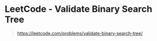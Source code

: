 # LeetCode - Validate Binary Search Tree

> https://leetcode.com/problems/validate-binary-search-tree/
